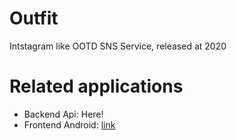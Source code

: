﻿# Outfit

Intstagram like OOTD SNS Service, released at 2020

# Related applications

- Backend Api: Here!
- Frontend Android: [link](https://github.com/hwwi/com.outfit.client.android)
